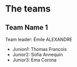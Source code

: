 # The teams 

## Team Name 1
Team leader: Émile ALEXANDRE

* Junion1: Thomas Francois
* Junior2: Sofia Annequin
* Junior3: Ema Corona